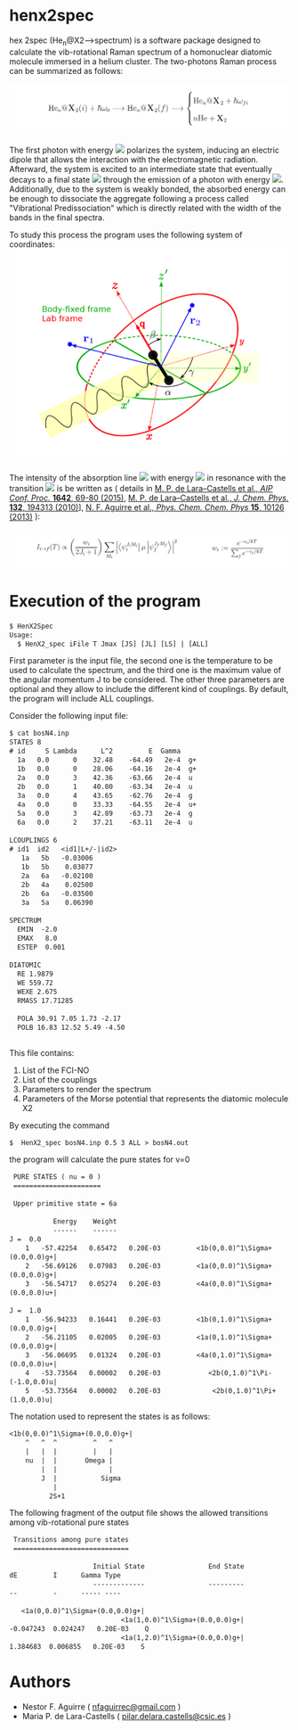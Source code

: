 # henx2spec

hex 2spec (He<sub>n</sub>@X2-->spectrum) is a software package designed to calculate the vib-rotational Raman spectrum of a homonuclear diatomic molecule immersed in a helium cluster. The two-photons Raman process can be summarized as follows:

![Terminal](doc/equation1.png)

The first photon with energy <img src="https://latex.codecogs.com/gif.latex?\hbar\omega_0"/> polarizes the system, inducing an electric dipole that allows the interaction with the electromagnetic radiation. Afterward, the system is excited to an intermediate state that eventually decays to a final state <img src="https://latex.codecogs.com/gif.latex?f"/> through the emission of a photon with energy <img src="https://latex.codecogs.com/gif.latex?\hbar\omega_{fi}"/>. Additionally, due to the system is weakly bonded, the absorbed energy can be enough to dissociate the aggregate following a process called "Vibrational Predissociation" which is directly related with the width of the bands in the final spectra.

To study this process the program uses the following system of coordinates:
![Terminal](doc/frames.png)

The intensity of the absorption line <img src="https://latex.codecogs.com/gif.latex?I_{if}(T)"/> with energy <img src="https://latex.codecogs.com/gif.latex?\hbar\omega_0"/> in resonance with the transition <img src="https://latex.codecogs.com/gif.latex?\psi_i\longrightarrow\psi_f"/> is be written as
(
details in
[M. P. de Lara–Castells et al., *AIP Conf. Proc.* **1642**, 69-80 (2015)](https://aip.scitation.org/doi/abs/10.1063/1.4906632?journalCode=apc),
[M. P. de Lara–Castells et al., *J. Chem. Phys.* **132**, 194313 (2010)](https://aip.scitation.org/doi/abs/10.1063/1.3425997)],
[N. F. Aguirre et al., *Phys. Chem. Chem. Phys* **15**, 10126 (2013)](http://pubs.rsc.org/en/content/articlelanding/2013/cp/c3cp50282a)
):

![Terminal](doc/intensity.png)

# Execution of the program

```
$ HenX2Spec
Usage:
  $ HenX2_spec iFile T Jmax [JS] [JL] [LS] | [ALL]
```
First parameter is the input file, the second one is the temperature to be used to calculate the spectrum, and the third one is the maximum value of the angular momentum J to be considered. The other three parameters are optional and they allow to include the different kind of couplings. By default, the program will include ALL couplings.

Consider the following input file:
```
$ cat bosN4.inp
STATES 8
# id     S Lambda      L^2         E  Gamma
  1a   0.0      0    32.48    -64.49   2e-4  g+
  1b   0.0      0    28.06    -64.16   2e-4  g+
  2a   0.0      3    42.36    -63.66   2e-4  u 
  2b   0.0      1    40.00    -63.34   2e-4  u 
  3a   0.0      4    43.65    -62.76   2e-4  g 
  4a   0.0      0    33.33    -64.55   2e-4  u+
  5a   0.0      3    42.89    -63.73   2e-4  g 
  6a   0.0      2    37.21    -63.11   2e-4  u 

LCOUPLINGS 6
# id1  id2   <id1|L+/-|id2>
   1a   5b   -0.03006
   1b   5b    0.03877
   2a   6a   -0.02100
   2b   4a    0.02500
   2b   6a   -0.03500
   3a   5a    0.06390

SPECTRUM
  EMIN  -2.0
  EMAX   8.0
  ESTEP  0.001

DIATOMIC
  RE 1.9879
  WE 559.72
  WEXE 2.675
  RMASS 17.71285
  
  POLA 30.91 7.05 1.73 -2.17
  POLB 16.83 12.52 5.49 -4.50
  
```
This file contains:
1) List of the FCI-NO
2) List of the <L> couplings
3) Parameters to render the spectrum
4) Parameters of the Morse potential that represents the diatomic molecule X2
  
By executing the command
```
$  HenX2_spec bosN4.inp 0.5 3 ALL > bosN4.out
```
the program will calculate the pure states for v=0
```
 PURE STATES ( nu = 0 )
 ======================
 
 Upper primitive state = 6a
 
           Energy    Weight
           ------    ------
J =  0.0
    1   -57.42254   0.65472   0.20E-03         <1b(0,0.0)^1\Sigma+(0.0,0.0)g+| 
    2   -56.69126   0.07983   0.20E-03         <1a(0,0.0)^1\Sigma+(0.0,0.0)g+| 
    3   -56.54717   0.05274   0.20E-03         <4a(0,0.0)^1\Sigma+(0.0,0.0)u+| 
 
J =  1.0
    1   -56.94233   0.16441   0.20E-03         <1b(0,1.0)^1\Sigma+(0.0,0.0)g+| 
    2   -56.21105   0.02005   0.20E-03         <1a(0,1.0)^1\Sigma+(0.0,0.0)g+| 
    3   -56.06695   0.01324   0.20E-03         <4a(0,1.0)^1\Sigma+(0.0,0.0)u+| 
    4   -53.73564   0.00002   0.20E-03            <2b(0,1.0)^1\Pi-(-1.0,0.0)u| 
    5   -53.73564   0.00002   0.20E-03             <2b(0,1.0)^1\Pi+(1.0,0.0)u|
```

The notation used to represent the states is as follows:
```
<1b(0,0.0)^1\Sigma+(0.0,0.0)g+|
    ^   ^  ^         ^   ^
    |   |  |         |   |
    nu  |  |       Omega |
        |  |             |
        J  |           Sigma
           |
          2S+1
```
The following fragment of the output file shows the allowed transitions among vib-rotational pure states
```
 Transitions among pure states
 =============================
 
                     Initial State                End State             dE         I      Gamma Type
                     -------------                ---------             --         -      ----- ----
 
   <1a(0,0.0)^1\Sigma+(0.0,0.0)g+|
                            <1a(1,0.0)^1\Sigma+(0.0,0.0)g+|      -0.047243  0.024247   0.20E-03    Q
                            <1a(1,2.0)^1\Sigma+(0.0,0.0)g+|       1.384683  0.006855   0.20E-03    S
```

# Authors
* Nestor F. Aguirre ( nfaguirrec@gmail.com )
* Maria P. de Lara-Castells ( pilar.delara.castells@csic.es )
